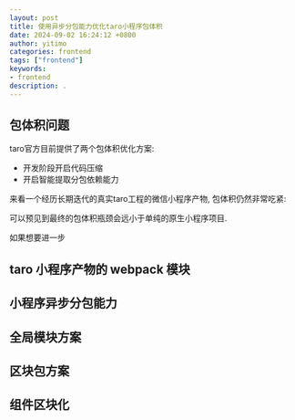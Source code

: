 ```yaml
---
layout: post
title: 使用异步分包能力优化taro小程序包体积
date: 2024-09-02 16:24:12 +0800
author: yitimo
categories: frontend
tags: ["frontend"]
keywords:
- frontend
description: .
---
```


## 包体积问题

taro官方目前提供了两个包体积优化方案:

- 开发阶段开启代码压缩
- 开启智能提取分包依赖能力

来看一个经历长期迭代的真实taro工程的微信小程序产物, 包体积仍然非常吃紧:

可以预见到最终的包体积瓶颈会远小于单纯的原生小程序项目.

如果想要进一步

## taro 小程序产物的 webpack 模块

## 小程序异步分包能力

## 全局模块方案

## 区块包方案

## 组件区块化
